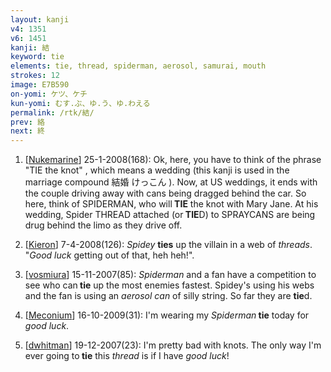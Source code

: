 ```yaml
---
layout: kanji
v4: 1351
v6: 1451
kanji: 結
keyword: tie
elements: tie, thread, spiderman, aerosol, samurai, mouth
strokes: 12
image: E7B590
on-yomi: ケツ、ケチ
kun-yomi: むす.ぶ、ゆ.う、ゆ.わえる
permalink: /rtk/結/
prev: 絡
next: 終
---
```


1) [<a href="http://kanji.koohii.com/profile/Nukemarine">Nukemarine</a>] 25-1-2008(168): Ok, here, you have to think of the phrase &quot;TIE the knot&quot; , which means a wedding (this kanji is used in the marriage compound 結婚 けっこん ). Now, at US weddings, it ends with the couple driving away with cans being dragged behind the car. So here, think of SPIDERMAN, who will<strong> TIE</strong> the knot with Mary Jane. At his wedding, Spider THREAD attached (or<strong> TIE</strong>D) to SPRAYCANS are being drug behind the limo as they drive off.

2) [<a href="http://kanji.koohii.com/profile/Kieron">Kieron</a>] 7-4-2008(126): <em>Spidey</em> <strong>ties</strong> up the villain in a web of <em>threads</em>. &quot;<em>Good luck</em> getting out of that, heh heh!&quot;.

3) [<a href="http://kanji.koohii.com/profile/vosmiura">vosmiura</a>] 15-11-2007(85): <em>Spiderman</em> and a fan have a competition to see who can<strong> tie</strong> up the most enemies fastest. Spidey&#039;s using his webs and the fan is using an <em>aerosol can</em> of silly string. So far they are <strong>tie</strong>d.

4) [<a href="http://kanji.koohii.com/profile/Meconium">Meconium</a>] 16-10-2009(31): I&#039;m wearing my <em>Spiderman</em><strong> tie</strong> today for <em>good luck</em>.

5) [<a href="http://kanji.koohii.com/profile/dwhitman">dwhitman</a>] 19-12-2007(23): I&#039;m pretty bad with knots. The only way I&#039;m ever going to<strong> tie</strong> this <em>thread</em> is if I have <em>good luck</em>!

